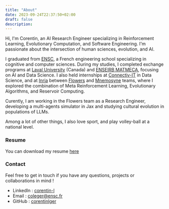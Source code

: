 ```yaml
---
title: "About"
date: 2023-09-24T22:37:50+02:00
draft: false
description: 
---
```


Hi, I'm Corentin, an AI Research Engineer specializing in Reinforcement Learning, Evolutionary Computation, and Software Engineering. I'm passionate about the intersection of human sciences, evolution, and AI.

I graduated from [ENSC](https://ensc.bordeaux-inp.fr/fr), a French engineering school specializing in cognitive and computer sciences. During my studies, I completed exchange programs at [Laval University](https://www.ulaval.ca/) (Canada) and [ENSEIRB MATMECA](https://enseirb-matmeca.bordeaux-inp.fr/fr), focusing on AI and Data Science. I also held internships at [Connectiv-IT](http://www.connectiv-it.com/) in Data Science, and at [Inria](https://inria.fr/fr) between [Flowers](https://flowers.inria.fr/) and [Mnemosyne](https://team.inria.fr/mnemosyne/) teams, where I explored the combination of Meta Reinforcement Learning, Evolutionary Algorithms, and Reservoir Computing.

Curently, I am working in the Flowers team as a Research Engineer, developing a multi-agents simulator in Jax and studying cultural evolution in populations of LLMs. 

Among a lot of other things, I also love sport, and play volley-ball at a national level.

### Resume 

You can download my resume [here](/resume.pdf) <br />

### Contact 

Feel free to get in touch if you have any questions, projects or collaborations in mind !

- LinkedIn : [corentin-l](https://www.linkedin.com/in/corentin-l/)
- Email : coleger@ensc.fr
- GitHub : [corentinlger](https://github.com/corentinlger)

